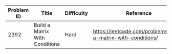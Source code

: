 | Problem ID | Title | Difficulty | Reference
| --- | --- | --- | ---
| 2392 | Build a Matrix With Conditions | Hard | https://leetcode.com/problems/build-a-matrix-with-conditions/
